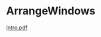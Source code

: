 # ArrangeWindows
[Intro.pdf](https://github.com/avrhama/ArrangeWindows/blob/master/ArrangeWindowsTutorial.pdf)

<div class="pdf-container loaded" data-file="https://github.com/avrhama/ArrangeWindows/blob/master/ArrangeWindowsTutorial.pdf" data-worker="/assets/pdf/worker-de03a6262fe73d7da5661d85cbb46962.js" data-bcmap-dir="https://render.githubusercontent.com/pdf/">
<canvas class="pdf-page" data-page="0" height="2588" width="2000"></canvas><canvas class="pdf-page" data-page="1" height="2588" width="2000"></canvas><canvas class="pdf-page" data-page="2" height="2588" width="2000"></canvas><canvas class="pdf-page" data-page="3" height="2588" width="2000"></canvas></div>

